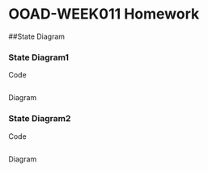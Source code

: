 # OOAD-WEEK011 Homework
##State Diagram

### State Diagram1
Code
```

```
Diagram
<img src="">

### State Diagram2
Code
```

```
Diagram
<img src="">

